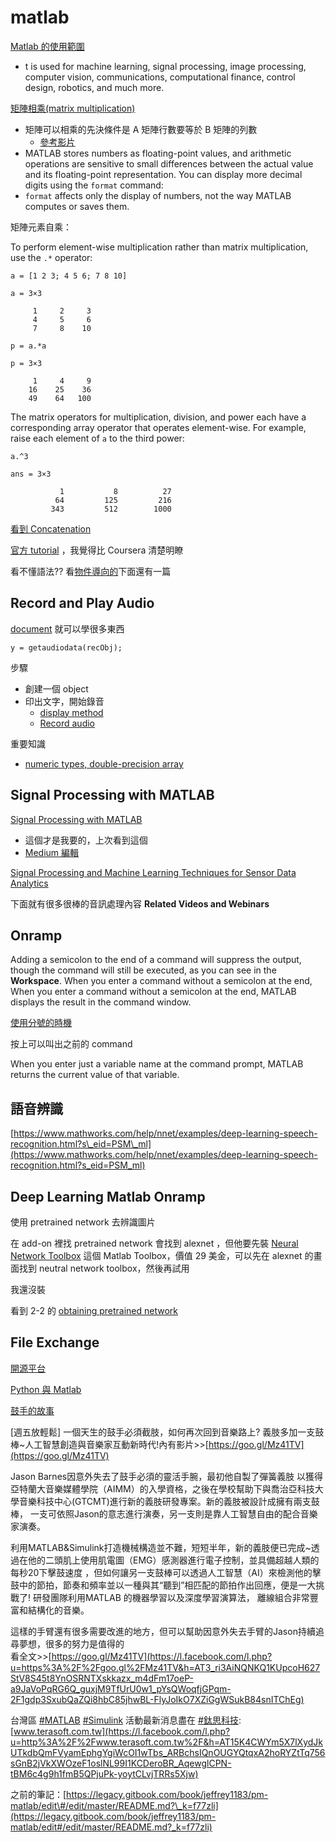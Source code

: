 # matlab



[Matlab 的使用範圍](https://www.mathworks.com/help/matlab/learn_matlab/product-description.html)

* t is used for machine learning, signal processing, image processing, computer vision, communications, computational finance, control design, robotics, and much more.

[矩陣相乘\(matrix multiplication\)](https://www.mathworks.com/help/matlab/learn_matlab/matrices-and-arrays.html)

* 矩陣可以相乘的先決條件是 A 矩陣行數要等於 B 矩陣的列數
  * [參考影片](https://www.youtube.com/watch?v=5GGiqiQlpaA)
* MATLAB stores numbers as floating-point values, and arithmetic operations are sensitive to small differences between the actual value and its floating-point representation. You can display more decimal digits using the `format` command:
* `format` affects only the display of numbers, not the way MATLAB computes or saves them.

矩陣元素自乘：

To perform element-wise multiplication rather than matrix multiplication, use the `.*` operator:



```text
a = [1 2 3; 4 5 6; 7 8 10]
```

```text
a = 3×3

     1     2     3
     4     5     6
     7     8    10
```

```text
p = a.*a
```

```text
p = 3×3

     1     4     9
    16    25    36
    49    64   100
```



The matrix operators for multiplication, division, and power each have a corresponding array operator that operates element-wise. For example, raise each element of `a` to the third power:

```text
a.^3
```

```text
ans = 3×3

           1           8          27
          64         125         216
         343         512        1000
```



[看到 Concatenation](https://www.mathworks.com/help/matlab/learn_matlab/matrices-and-arrays.html)





[官方 tutorial](https://www.mathworks.com/help/matlab/learn_matlab/desktop.html) ，我覺得比 Coursera 清楚明瞭

看不懂語法?? 看[物件導向的](https://www.mathworks.com/discovery/object-oriented-programming.html)下面還有一篇



## Record and Play Audio

[document](https://www.mathworks.com/help/matlab/import_export/record-and-play-audio.html) 就可以學很多東西





```text
y = getaudiodata(recObj);
```

步驟

* 創建一個 object
* 印出文字，開始錄音
  * [display method](https://www.mathworks.com/help/matlab/ref/disp.html)
  * [Record audio](https://www.mathworks.com/help/matlab/ref/audiorecorder.recordblocking.html)

重要知識

* [numeric types, double-precision array ](https://www.mathworks.com/help/matlab/numeric-types.html)



## Signal Processing with MATLAB

[Signal Processing with MATLAB](https://www.mathworks.com/videos/signal-processing-with-matlab-88866.html)

* 這個才是我要的，上次看到這個
* [Medium 編輯](https://medium.com/@jeffreywang1183/%E7%94%A8-matlab-%E5%81%9A%E9%9F%B3%E8%A8%8A%E8%99%95%E7%90%86-%E9%9F%B3%E6%A8%82%E7%A7%91%E6%8A%80%E7%B6%B2-6aa5b07129df)

[Signal Processing and Machine Learning Techniques for Sensor Data Analytics](https://www.mathworks.com/videos/signal-processing-and-machine-learning-techniques-for-sensor-data-analytics-107549.html)

下面就有很多很棒的音訊處理內容 **Related Videos and Webinars**

## Onramp

Adding a semicolon to the end of a command will suppress the output, though the command will still be executed, as you can see in the **Workspace**. When you enter a command without a semicolon at the end, When you enter a command without a semicolon at the end, MATLAB displays the result in the command window.

[使用分號的時機](https://www.quora.com/When-and-why-do-we-use-semicolons-in-matlab)

按上可以叫出之前的 command

When you enter just a variable name at the command prompt, MATLAB returns the current value of that variable.

## 語音辨識

[https://www.mathworks.com/help/nnet/examples/deep-learning-speech-recognition.html?s\_eid=PSM\_ml](https://www.mathworks.com/help/nnet/examples/deep-learning-speech-recognition.html?s_eid=PSM_ml)

## Deep Learning Matlab Onramp

使用 pretrained network 去辨識圖片

在 add-on 裡找 pretrained network 會找到 alexnet ，但他要先裝 [Neural Network Toolbox](https://www.mathworks.com/products/neural-network.html) 這個 Matlab Toolbox，價值 29 美金，可以先在 alexnet 的畫面找到 neutral network toolbox，然後再試用

我還沒裝 

看到 2-2 的 [obtaining pretrained network](https://matlabacademy.mathworks.com/R2018a/portal.html?course=deeplearning#chapter=2&lesson=2&section=2)



## File Exchange

[開源平台](https://www.mathworks.com/matlabcentral/fileexchange/)



[Python 與 Matlab](https://www.zhihu.com/question/21404521)



[鼓手的故事](https://www.mathworks.com/company/mathworks-stories/prosthetics-for-drummer.html.html?s_eid=PSM_brj.html)

\[週五放輕鬆\] 一個天生的鼓手必須截肢，如何再次回到音樂路上? 義肢多加一支鼓棒~人工智慧創造與音樂家互動新時代!內有影片&gt;&gt;[https://goo.gl/Mz41TV](https://goo.gl/Mz41TV)

Jason Barnes因意外失去了鼓手必須的靈活手腕，最初他自製了彈簧義肢 以獲得亞特蘭大音樂媒體學院（AIMM）的入學資格，之後在學校幫助下與喬治亞科技大學音樂科技中心\(GTCMT\)進行新的義肢研發專案。新的義肢被設計成擁有兩支鼓棒， 一支可依照Jason的意志進行演奏，另一支則是靠人工智慧自由的配合音樂家演奏。

利用MATLAB&Simulink打造機械構造並不難，短短半年，新的義肢便已完成~透過在他的二頭肌上使用肌電圖（EMG）感測器進行電子控制，並具備超越人類的每秒20下擊鼓速度 ，但如何讓另一支鼓棒可以透過人工智慧（AI）來檢測他的擊鼓中的節拍，節奏和頻率並以一種與其“聽到”相匹配的節拍作出回應，便是一大挑戰了! 研發團隊利用MATLAB 的機器學習以及深度學習演算法， 離線組合非常豐富和結構化的音樂。

這樣的手臂還有很多需要改進的地方，但可以幫助因意外失去手臂的Jason持續追尋夢想，很多的努力是值得的  
看全文&gt;&gt;[https://goo.gl/Mz41TV](https://l.facebook.com/l.php?u=https%3A%2F%2Fgoo.gl%2FMz41TV&h=AT3_ri3AiNQNKQ1KUpcoH627StV8S45t8YnOSRNTXskkazx_m4dFm17oeP-a9JaVoPqRG6Q_guxjM9TfUrU0w1_pYsQWoqfjGPqm-2F1gdp3SxubQaZQi8hbC85jhwBL-FlyJoIkO7XZiGgWSukB84snITChEg)

台灣區 [\#MATLAB](https://www.facebook.com/hashtag/matlab?source=feed_text) [\#Simulink](https://www.facebook.com/hashtag/simulink?source=feed_text) 活動最新消息盡在 [\#鈦思科技](https://www.facebook.com/hashtag/%E9%88%A6%E6%80%9D%E7%A7%91%E6%8A%80?source=feed_text):[www.terasoft.com.tw](https://l.facebook.com/l.php?u=http%3A%2F%2Fwww.terasoft.com.tw%2F&h=AT15K4CWYm5X7lXydJkUTkdbQmFVyamEphgYgiWcOI1wTbs_ARBchsIQnOUGYQtqxA2hoRYZtTq756sGnB2jVkXWOzeF1oslNL99I1KCDeroBR_AqewglCPN-tBM6c4g9h1fmB5QPjuPk-yoytCLvjTRRs5Xjw)



之前的筆記：[https://legacy.gitbook.com/book/jeffrey1183/pm-matlab/edit\#/edit/master/README.md?\_k=f77zli](https://legacy.gitbook.com/book/jeffrey1183/pm-matlab/edit#/edit/master/README.md?_k=f77zli)

